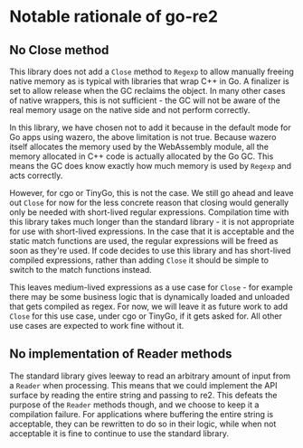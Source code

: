 # Notable rationale of go-re2

## No Close method

This library does not add a `Close` method to `Regexp` to allow manually freeing native memory as is
typical with libraries that wrap C++ in Go. A finalizer is set to allow release when the GC reclaims
the object. In many other cases of native wrappers, this is not sufficient - the GC will not be aware
of the real memory usage on the native side and not perform correctly.

In this library, we have chosen not to add it because in the default mode for Go apps using wazero,
the above limitation is not true. Because wazero itself allocates the memory used by the WebAssembly
module, all the memory allocated in C++ code is actually allocated by the Go GC. This means the GC
does know exactly how much memory is used by `Regexp` and acts correctly.

However, for cgo or TinyGo, this is not the case. We still go ahead and leave out `Close` for now
for the less concrete reason that closing would generally only be needed with short-lived regular
expressions. Compilation time with this library takes much longer than the standard library - it is
not appropriate for use with short-lived expressions. In the case that it is acceptable and the
static match functions are used, the regular expressions will be freed as soon as they're used.
If code decides to use this library and has short-lived compiled expressions, rather than adding
`Close` it should be simple to switch to the match functions instead.

This leaves medium-lived expressions as a use case for `Close` - for example there may be some
business logic that is dynamically loaded and unloaded that gets compiled as regex. For now, we
will leave it as future work to add `Close` for this use case, under cgo or TinyGo, if it gets
asked for. All other use cases are expected to work fine without it.

## No implementation of Reader methods

The standard library gives leeway to read an arbitrary amount of input from a `Reader` when processing.
This means that we could implement the API surface by reading the entire string and passing to re2.
This defeats the purpose of the `Reader` methods though, and we choose to keep it a compilation failure.
For applications where buffering the entire string is acceptable, they can be rewritten to do so in their
logic, while when not acceptable it is fine to continue to use the standard library.
